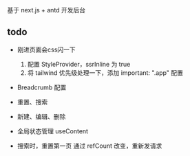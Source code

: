 基于 next.js + antd 开发后台








## todo
- 刚进页面会css闪一下
  1. 配置 StyleProvider，ssrInline 为 true
  1. 将 tailwind 优先级处理一下，添加  important: ".app" 配置


- Breadcrumb 配置
- 重置、搜索
- 新建、编辑、删除
- 全局状态管理 useContent


- 搜索时，重置第一页
  通过 refCount 改变，重新发请求